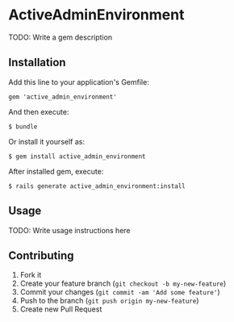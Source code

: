 # ActiveAdminEnvironment

TODO: Write a gem description

## Installation

Add this line to your application's Gemfile:

    gem 'active_admin_environment'

And then execute:

    $ bundle

Or install it yourself as:

    $ gem install active_admin_environment

After installed gem, execute:

    $ rails generate active_admin_environment:install

## Usage

TODO: Write usage instructions here

## Contributing

1. Fork it
2. Create your feature branch (`git checkout -b my-new-feature`)
3. Commit your changes (`git commit -am 'Add some feature'`)
4. Push to the branch (`git push origin my-new-feature`)
5. Create new Pull Request
